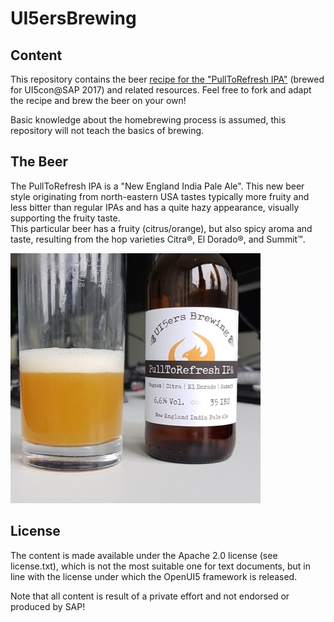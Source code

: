 # UI5ersBrewing

## Content
This repository contains the beer [recipe for the "PullToRefresh IPA"](docs/PullToRefresh_IPA_recipe.md) (brewed for UI5con@SAP 2017) and related resources.
Feel free to fork and adapt the recipe and brew the beer on your own!

Basic knowledge about the homebrewing process is assumed, this repository will not teach the basics of brewing.

## The Beer
The PullToRefresh IPA is a "New England India Pale Ale". This new beer style originating from north-eastern USA tastes typically more fruity and less bitter than regular IPAs and has a quite hazy appearance, visually supporting the fruity taste.  
This particular beer has a fruity (citrus/orange), but also spicy aroma and taste, resulting from the hop varieties Citra®, El Dorado®, and Summit™.

![Photo of the beer in a glass](images/PullToRefreshIPA_beer_and_bottle_400x400.jpg)

## License
The content is made available under the Apache 2.0 license (see license.txt), which is not the most suitable one for text documents, but in line with the license under which the OpenUI5 framework is released.

Note that all content is result of a private effort and not endorsed or produced by SAP!
